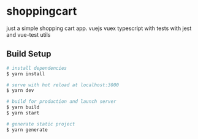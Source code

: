 # shoppingcart
just a simple shopping cart app. vuejs vuex typescript with tests with jest and vue-test utils

## Build Setup

``` bash
# install dependencies
$ yarn install

# serve with hot reload at localhost:3000
$ yarn dev

# build for production and launch server
$ yarn build
$ yarn start

# generate static project
$ yarn generate
```

